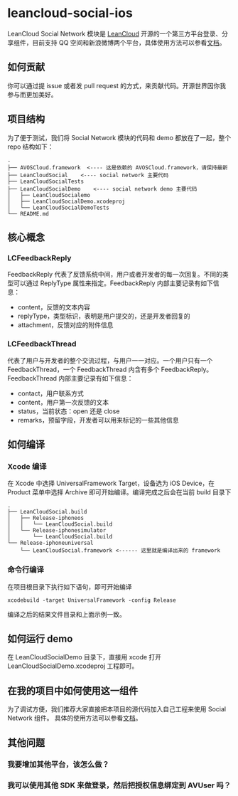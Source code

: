 # leancloud-social-ios

LeanCloud Social Network 模块是 [LeanCloud](https://leancloud.cn) 开源的一个第三方平台登录、分享组件，目前支持 QQ 空间和新浪微博两个平台，具体使用方法可以参看[文档](https://leancloud.cn/docs/sns.html)。



## 如何贡献
你可以通过提 issue 或者发 pull request 的方式，来贡献代码。开源世界因你我参与而更加美好。

## 项目结构
为了便于测试，我们将 Social Network 模块的代码和 demo 都放在了一起，整个 repo 结构如下：

```
.
├── AVOSCloud.framework  <---- 这是依赖的 AVOSCloud.framework，请保持最新
├── LeanCloudSocial    <---- social network 主要代码
├── LeanCloudSocialTests
├── LeanCloudSocialDemo    <---- social network demo 主要代码
│   ├── LeanCloudSocialemo
│   ├── LeanCloudSocialDemo.xcodeproj
│   └── LeanCloudSocialDemoTests
└── README.md
```

## 核心概念
### LCFeedbackReply
FeedbackReply 代表了反馈系统中间，用户或者开发者的每一次回复。不同的类型可以通过 ReplyType 属性来指定。FeedbackReply 内部主要记录有如下信息：

* content，反馈的文本内容
* replyType，类型标识，表明是用户提交的，还是开发者回复的
* attachment，反馈对应的附件信息

### LCFeedbackThread
代表了用户与开发者的整个交流过程，与用户一一对应。一个用户只有一个 FeedbackThread，一个 FeedbackThread 内含有多个 FeedbackReply。FeedbackThread 内部主要记录有如下信息：

* contact，用户联系方式
* content，用户第一次反馈的文本
* status，当前状态：open 还是 close
* remarks，预留字段，开发者可以用来标记的一些其他信息


## 如何编译
### Xcode 编译
在 Xcode 中选择 UniversalFramework Target，设备选为 iOS Device，在 Product 菜单中选择 Archive 即可开始编译。编译完成之后会在当前 build 目录下

```
.
├── LeanCloudSocial.build
│   ├── Release-iphoneos
│   │   └── LeanCloudSocial.build
│   └── Release-iphonesimulator
│       └── LeanCloudSocial.build
└── Release-iphoneuniversal
    └── LeanCloudSocial.framework <------ 这里就是编译出来的 framework
```

### 命令行编译
在项目根目录下执行如下语句，即可开始编译

```
xcodebuild -target UniversalFramework -config Release
```

编译之后的结果文件目录和上面示例一致。


## 如何运行 demo
在 LeanCloudSocialDemo 目录下，直接用 xcode 打开 LeanCloudSocialDemo.xcodeproj 工程即可。


## 在我的项目中如何使用这一组件
为了调试方便，我们推荐大家直接把本项目的源代码加入自己工程来使用 Social Network 组件。
具体的使用方法可以参看[文档](https://leancloud.cn/docs/sns.html)。


## 其他问题
### 我要增加其他平台，该怎么做？

### 我可以使用其他 SDK 来做登录，然后把授权信息绑定到 AVUser 吗？
